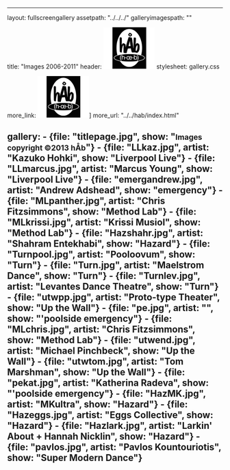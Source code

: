 ---

layout: fullscreengallery
assetpath: "../../../"
galleryimagespath: ""

title: "Images 2006-2011"
header: <img src="logo.png">
stylesheet: gallery.css

more_link: <img src="logo.png">]
more_url: "../../hab/index.html"

gallery:
    -   {file: "titlepage.jpg", show: "<small>Images copyright &copy;2013 hÅb</small>"}
    -   {file: "LLkaz.jpg", artist: "Kazuko Hohki", show: "Liverpool Live"}
    -   {file: "LLmarcus.jpg", artist: "Marcus Young", show: "Liverpool Live"}
    -   {file: "emergandrew.jpg", artist: "Andrew Adshead", show: "emergency"}
    -   {file: "MLpanther.jpg", artist: "Chris Fitzsimmons", show: "Method Lab"}
    -   {file: "MLkrissi.jpg", artist: "Krissi Musiol", show: "Method Lab"}
    -   {file: "Hazshahr.jpg", artist: "Shahram Entekhabi", show: "Hazard"}
    -   {file: "Turnpool.jpg", artist: "Pooloovum", show: "Turn"}
    -   {file: "Turn.jpg", artist: "Maelstrom Dance", show: "Turn"}
    -   {file: "Turnlev.jpg", artist: "Levantes Dance Theatre", show: "Turn"}
    -   {file: "utwpp.jpg", artist: "Proto-type Theater", show: "Up the Wall"}
    -   {file: "pe.jpg", artist: "", show: "'poolside emergency"}
    -   {file: "MLchris.jpg", artist: "Chris Fitzsimmons", show: "Method Lab"}
    -   {file: "utwend.jpg", artist: "Michael Pinchbeck", show: "Up the Wall"}
    -   {file: "utwtom.jpg", artist: "Tom Marshman", show: "Up the Wall"}
    -   {file: "pekat.jpg", artist: "Katherina Radeva", show: "'poolside emergency"}
    -   {file: "HazMK.jpg", artist: "MKultra", show: "Hazard"}
    -   {file: "Hazeggs.jpg", artist: "Eggs Collective", show: "Hazard"}
    -   {file: "Hazlark.jpg", artist: "Larkin' About + Hannah Nicklin", show: "Hazard"}
    -   {file: "pavlos.jpg", artist: "Pavlos Kountouriotis", show: "Super Modern Dance"}
---